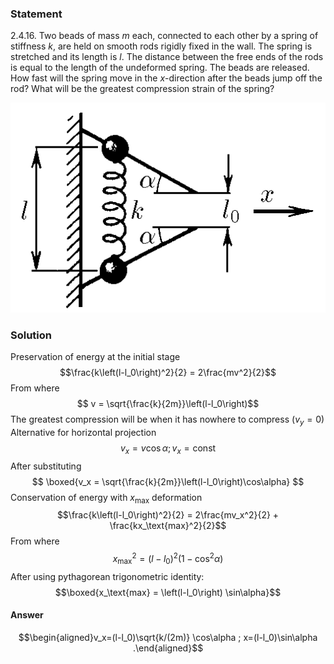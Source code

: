 ###  Statement 

$2.4.16.$ Two beads of mass $m$ each, connected to each other by a spring of stiffness $k$, are held on smooth rods rigidly fixed in the wall. The spring is stretched and its length is $l$. The distance between the free ends of the rods is equal to the length of the undeformed spring. The beads are released. How fast will the spring move in the $x$-direction after the beads jump off the rod? What will be the greatest compression strain of the spring? 

![ For problem $2.4.16$ |508x338, 34%](../../img/2.4.16/2.4.16.png)

### Solution

Preservation of energy at the initial stage $$\frac{k\left(l-l_0\right)^2}{2} = 2\frac{mv^2}{2}$$ From where $$ v = \sqrt{\frac{k}{2m}}\left(l-l_0\right)$$ The greatest compression will be when it has nowhere to compress $(v_y=0)$ Alternative for horizontal projection $$v_x=v\cos\alpha ;v_x=\text{const}$$ After substituting $$ \boxed{v_x = \sqrt{\frac{k}{2m}}\left(l-l_0\right)\cos\alpha} $$ Conservation of energy with $x_\text{max}$ deformation $$\frac{k\left(l-l_0\right)^2}{2} = 2\frac{mv_x^2}{2} + \frac{kx_\text{max}^2}{2}$$ From where $$x_\text{max}^2=\left(l-l_0\right)^2\left(1-\cos^2 \alpha\right)$$ After using pythagorean trigonometric identity: $$\boxed{x_\text{max} = \left(l-l_0\right) \sin\alpha}$$ 

#### Answer

$$\begin{aligned}v_x=(l-l_0)\sqrt{k/(2m)} \cos\alpha ; x=(l-l_0)\sin\alpha .\end{aligned}$$ 
